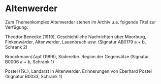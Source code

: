 # Altenwerder

Zum Themenkomplex Altenwerder stehen im Archiv u.a. folgende Titel zur
Verfügung:

Theodor Benecke (1919), Geschichtliche Nachrichten über Moorburg,
Finkenwärder, Altenwerder, Lauenbruch usw. (Signatur AB0179 a + b,
Schrank 2)

Broockmann/Zapf (1996), Süderelbe. Region der Gegensätze (Signatur B0006
a + b, Schrank 1)

Postel (19..), Landarzt in Altenwerder. Erinnerungen von Eberhard
Postel (Signatur B0033, Schrank 1)

